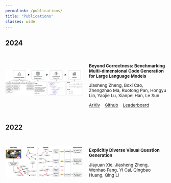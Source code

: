 ```yaml
---
permalink: /publications/
title: "Publications"
classes: wide
---
```


## 2024

<div style="display: flex; align-items: center; padding: 20px 0">
  <div style="flex: 1;">
    <img src="/assets/images/race_overview.jpg" style="width:100%;">
  </div>
  <div style="flex: 1; padding-left: 20px; font-size: 13.5px;">
    <p style="font-weight: bold;">Beyond Correctness: Benchmarking Multi-dimensional Code Generation
for Large Language Models</p>
    <p>Jiasheng Zheng, Boxi Cao, Zhengzhao Ma, Ruotong Pan, Hongyu Lin, Yaojie Lu, Xianpei Han, Le Sun</p>
    <div style="display: flex;">
      <a href="https://arxiv.org/abs/2407.11470" style="margin-right: 15px;">ArXiv</a>
      <a href="https://github.com/jszheng21/RACE" style="margin-right: 15px;">Github</a>
      <a href="https://huggingface.co/spaces/jszheng/RACE_leaderboard">Leaderboard</a>
    </div>
  </div>
</div>

## 2022

<div style="display: flex; align-items: center; padding: 20px 0">
  <div style="flex: 1;">
    <img src="/assets/images/ed-vqg.jpg" style="width:100%;">
  </div>
  <div style="flex: 1; padding-left: 20px; font-size: 13.5px;">
    <p style="font-weight: bold;">Explicitly Diverse Visual Question Generation</p>
    <p>Jiayuan Xie, Jiasheng Zheng, Wenhao Fang, Yi Cai, Qingbao Huang, Qing Li</p>
  </div>
</div>
